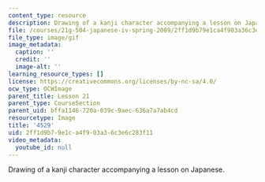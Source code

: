 ```yaml
---
content_type: resource
description: Drawing of a kanji character accompanying a lesson on Japanese.
file: /courses/21g-504-japanese-iv-spring-2009/2ff1d9b79e1ca4f903a36c3e6c283f11_4529.gif
file_type: image/gif
image_metadata:
  caption: ''
  credit: ''
  image-alt: ''
learning_resource_types: []
license: https://creativecommons.org/licenses/by-nc-sa/4.0/
ocw_type: OCWImage
parent_title: Lesson 21
parent_type: CourseSection
parent_uid: bffa1146-720a-039c-9aec-636a7a7ab4cd
resourcetype: Image
title: '4529'
uid: 2ff1d9b7-9e1c-a4f9-03a3-6c3e6c283f11
video_metadata:
  youtube_id: null
---
```

Drawing of a kanji character accompanying a lesson on Japanese.
